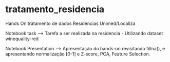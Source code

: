 # tratamento_residencia
Hands On tratamento de dados Residencias Unimed/Localiza

Notebook task --> Tarefa a ser realizada na residencia 
	- Utilizando dataset winequality-red

Notebook Presentation --> Apresentação do hands-on revisitando fillna(), e apresentando normalização [0-1] e Z-score, PCA, Feature Selection.

 
